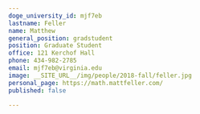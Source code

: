 ```yaml
---
doge_university_id: mjf7eb
lastname: Feller
name: Matthew
general_position: gradstudent
position: Graduate Student
office: 121 Kerchof Hall
phone: 434-982-2785
email: mjf7eb@virginia.edu
image: __SITE_URL__/img/people/2018-fall/feller.jpg
personal_page: https://math.mattfeller.com/
published: false

---
```

